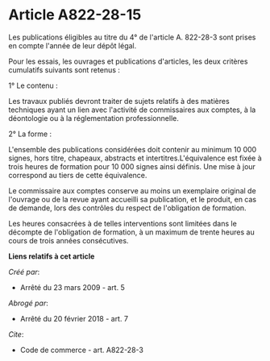# Article A822-28-15

Les publications éligibles au titre du 4° de l'article A. 822-28-3 sont prises en compte l'année de leur dépôt légal. 

Pour les essais, les ouvrages et publications d'articles, les deux critères cumulatifs suivants sont retenus : 

1° Le contenu : 

Les travaux publiés devront traiter de sujets relatifs à des matières techniques ayant un lien avec l'activité de
commissaires aux comptes, à la déontologie ou à la réglementation professionnelle. 

2° La forme : 

L'ensemble des publications considérées doit contenir au minimum 10 000 signes, hors titre, chapeaux, abstracts et
intertitres.L'équivalence est fixée à trois heures de formation pour 10 000 signes ainsi définis. Une mise à jour correspond
au tiers de cette équivalence. 

Le commissaire aux comptes conserve au moins un exemplaire original de l'ouvrage ou de la revue ayant accueilli sa
publication, et le produit, en cas de demande, lors des contrôles du respect de l'obligation de formation. 

Les heures consacrées à de telles interventions sont limitées dans le décompte de l'obligation de formation, à un maximum de
trente heures au cours de trois années consécutives.

**Liens relatifs à cet article**

_Créé par_:

  - Arrêté du 23 mars 2009 - art. 5

_Abrogé par_:

  - Arrêté du 20 février 2018 - art. 7

_Cite_:

  - Code de commerce - art. A822-28-3
